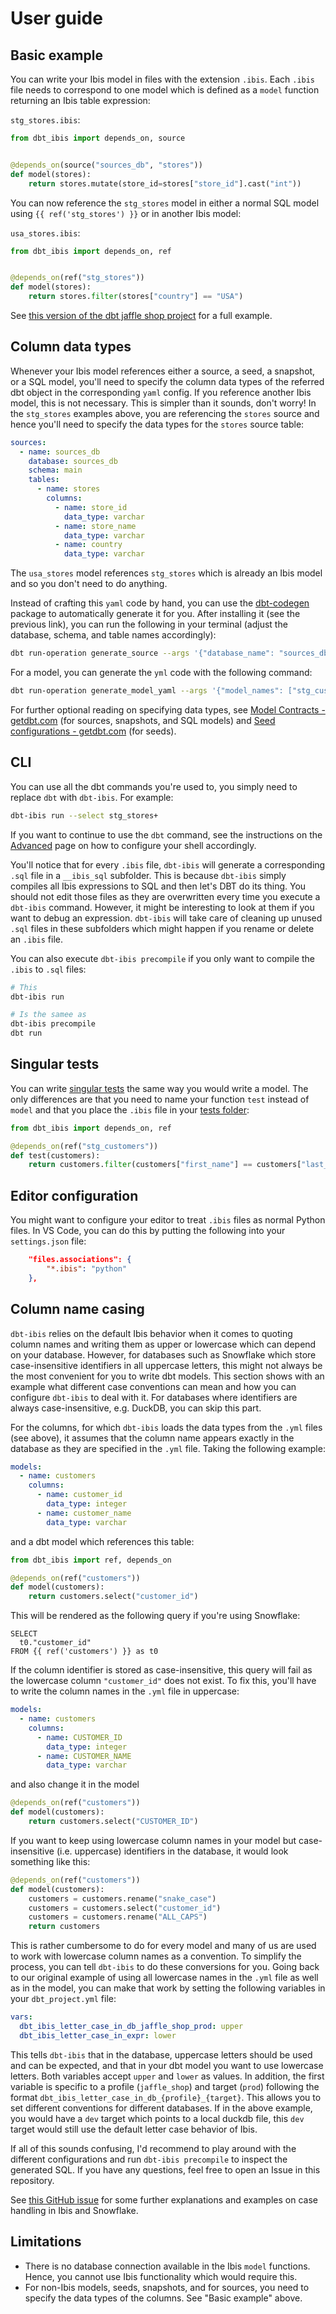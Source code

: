 # User guide
## Basic example
You can write your Ibis model in files with the extension `.ibis`. Each `.ibis` file needs to correspond to one model which is defined as a `model` function returning an Ibis table expression:

`stg_stores.ibis`:
```python
from dbt_ibis import depends_on, source


@depends_on(source("sources_db", "stores"))
def model(stores):
    return stores.mutate(store_id=stores["store_id"].cast("int"))
```

You can now reference the `stg_stores` model in either a normal SQL model using `{{ ref('stg_stores') }}` or in another Ibis model:

`usa_stores.ibis`:
```python
from dbt_ibis import depends_on, ref


@depends_on(ref("stg_stores"))
def model(stores):
    return stores.filter(stores["country"] == "USA")
```

See [this version of the dbt jaffle shop project](https://github.com/binste/dbt-ibis/tree/main/demo_project/jaffle_shop) for a full example.

## Column data types
Whenever your Ibis model references either a source, a seed, a snapshot, or a SQL model, you'll need to specify the column data types of the referred dbt object in the corresponding `yaml` config. If you reference another Ibis model, this is not necessary. This is simpler than it sounds, don't worry! In the `stg_stores` examples above, you are referencing the `stores` source and hence you'll need to specify the data types for the `stores` source table:

```yaml
sources:
  - name: sources_db
    database: sources_db
    schema: main
    tables:
      - name: stores
        columns:
          - name: store_id
            data_type: varchar
          - name: store_name
            data_type: varchar
          - name: country
            data_type: varchar

```
The `usa_stores` model references `stg_stores` which is already an Ibis model and so you don't need to do anything.

Instead of crafting this `yaml` code by hand, you can use the [dbt-codegen](https://hub.getdbt.com/dbt-labs/codegen/latest/) package to automatically generate it for you. After installing it (see the previous link), you can run the following in your terminal (adjust the database, schema, and table names accordingly):

```bash
dbt run-operation generate_source --args '{"database_name": "sources_db", "schema_name": "main", "generate_columns": true, "table_names": ["stores"]}'
```

For a model, you can generate the `yml` code with the following command:

```bash
dbt run-operation generate_model_yaml --args '{"model_names": ["stg_customers"]}'
```

For further optional reading on specifying data types, see [Model Contracts - getdbt.com](https://docs.getdbt.com/docs/collaborate/govern/model-contracts) (for sources, snapshots, and SQL models) and [Seed configurations - getdbt.com](https://docs.getdbt.com/reference/seed-configs) (for seeds).

## CLI
You can use all the dbt commands you're used to, you simply need to replace `dbt` with `dbt-ibis`. For example:
```bash
dbt-ibis run --select stg_stores+
```
If you want to continue to use the `dbt` command, see the instructions on the [Advanced](./advanced.md) page on how to configure your shell accordingly.

You'll notice that for every `.ibis` file, `dbt-ibis` will generate a corresponding `.sql` file in a `__ibis_sql` subfolder. This is because `dbt-ibis` simply compiles all Ibis expressions to SQL and then let's DBT do its thing. You should not edit those files as they are overwritten every time you execute a `dbt-ibis` command. However, it might be interesting to look at them if you want to debug an expression. `dbt-ibis` will take care of cleaning up unused `.sql` files in these subfolders which might happen if you rename or delete an `.ibis` file.

You can also execute `dbt-ibis precompile` if you only want to compile the `.ibis` to `.sql` files:

```bash
# This
dbt-ibis run

# Is the samee as
dbt-ibis precompile
dbt run
```

## Singular tests
You can write [singular tests](https://docs.getdbt.com/docs/build/tests#singular-tests) the same way you would write a model. The only differences are that you need to name your function `test` instead of `model` and that you place the `.ibis` file in your [tests folder](https://docs.getdbt.com/docs/build/tests#singular-tests):

```python
from dbt_ibis import depends_on, ref

@depends_on(ref("stg_customers"))
def test(customers):
    return customers.filter(customers["first_name"] == customers["last_name"])
```


## Editor configuration
You might want to configure your editor to treat `.ibis` files as normal Python files. In VS Code, you can do this by putting the following into your `settings.json` file:
```json
    "files.associations": {
        "*.ibis": "python"
    },
```


## Column name casing
`dbt-ibis` relies on the default Ibis behavior when it comes to quoting column names and writing them as upper or lowercase which can depend on your database. However, for databases such as Snowflake which store case-insensitive identifiers in all uppercase letters, this might not always be the most convenient for you to write dbt models. This section shows with an example what different case conventions can mean and how you can configure `dbt-ibis` to deal with it. For databases where identifiers are always case-insensitive, e.g. DuckDB, you can skip this part.

For the columns, for which `dbt-ibis` loads the data types from the `.yml` files (see above), it assumes that the column name appears exactly in the database as they are specified in the `.yml` file. Taking the following example:

```yaml
models:
  - name: customers
    columns:
      - name: customer_id
        data_type: integer
      - name: customer_name
        data_type: varchar
```
and a dbt model which references this table:

```python
from dbt_ibis import ref, depends_on

@depends_on(ref("customers"))
def model(customers):
    return customers.select("customer_id")
```
This will be rendered as the following query if you're using Snowflake:

```
SELECT
  t0."customer_id"
FROM {{ ref('customers') }} as t0
```

If the column identifier is stored as case-insensitive, this query will fail as the lowercase column `"customer_id"` does not exist. To fix this, you'll have to write the column names in the `.yml` file in uppercase:

```yaml
models:
  - name: customers
    columns:
      - name: CUSTOMER_ID
        data_type: integer
      - name: CUSTOMER_NAME
        data_type: varchar
```

and also change it in the model

```python
@depends_on(ref("customers"))
def model(customers):
    return customers.select("CUSTOMER_ID")
```

If you want to keep using lowercase column names in your model but case-insensitive (i.e. uppercase) identifiers in the database, it would look something like this:

```python
@depends_on(ref("customers"))
def model(customers):
    customers = customers.rename("snake_case")
    customers = customers.select("customer_id")
    customers = customers.rename("ALL_CAPS")
    return customers
```

This is rather cumbersome to do for every model and many of us are used to work with lowercase column names as a convention. To simplify the process, you can tell `dbt-ibis` to do these conversions for you. Going back to our original example of using all lowercase names in the `.yml` file as well as in the model, you can make that work by setting the following variables in your `dbt_project.yml` file:

```yaml
vars:
  dbt_ibis_letter_case_in_db_jaffle_shop_prod: upper
  dbt_ibis_letter_case_in_expr: lower
```
This tells `dbt-ibis` that in the database, uppercase letters should be used and can be expected, and that in your dbt model you want to use lowercase letters. Both variables accept `upper` and `lower` as values. In addition, the first variable is specific to a profile (`jaffle_shop`) and target (`prod`) following the format `dbt_ibis_letter_case_in_db_{profile}_{target}`. This allows you to set different conventions for different databases. If in the above example, you would have a `dev` target which points to a local duckdb file, this `dev` target would still use the default letter case behavior of Ibis.

If all of this sounds confusing, I'd recommend to play around with the different configurations and run `dbt-ibis precompile` to inspect the generated SQL. If you have any questions, feel free to open an Issue in this repository.

See [this GitHub issue](https://github.com/ibis-project/ibis/issues/6772) for some further explanations and examples on case handling in Ibis and Snowflake.

## Limitations
* There is no database connection available in the Ibis `model` functions. Hence, you cannot use Ibis functionality which would require this.
* For non-Ibis models, seeds, snapshots, and for sources, you need to specify the data types of the columns. See "Basic example" above.